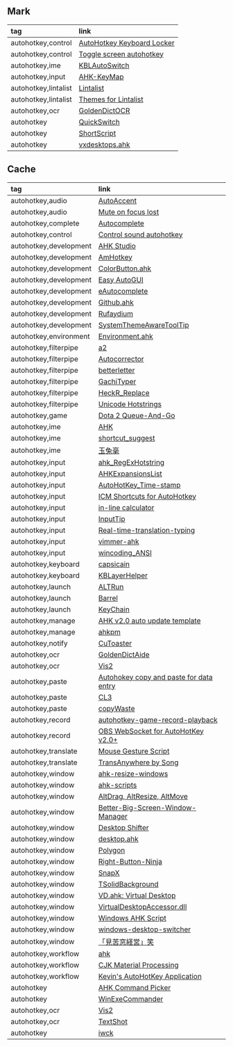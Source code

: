 ## Mark

|tag|link|
|:-|:-|
|autohotkey,control|[AutoHotkey Keyboard Locker](https://github.com/sophice/ahk-keyboard-locker)|
|autohotkey,control|[Toggle screen autohotkey](https://github.com/ArturTkaczuk/toggle-screen-autohotkey)|
|autohotkey,ime|[KBLAutoSwitch](https://github.com/flyinclouds/KBLAutoSwitch)|
|autohotkey,input|[AHK-KeyMap](https://github.com/Gustice/AHK-KeyMap)|
|autohotkey,lintalist|[Lintalist](https://github.com/lintalist/lintalist)|
|autohotkey,lintalist|[Themes for Lintalist](https://github.com/lintalist/lintalist-themes)|
|autohotkey,ocr|[GoldenDictOCR](https://github.com/VimWei/GoldenDictOCR)|
|autohotkey|[QuickSwitch](https://github.com/fenchai23/QuickSwitch)|
|autohotkey|[ShortScript](https://github.com/RichKMLS/ShortScript)|
|autohotkey|[vxdesktops.ahk](https://github.com/cpbotha/vxdesktops.ahk)|

## Cache

|tag|link|
|:-|:-|
|autohotkey,audio|[AutoAccent](https://github.com/hamurlik/AutoAccent)|
|autohotkey,audio|[Mute on focus lost](https://github.com/TomiBelan/mute-on-focus-lost)|
|autohotkey,complete|[Autocomplete](https://github.com/Uberi/Autocomplete)|
|autohotkey,control|[Control sound autohotkey](https://github.com/ArturTkaczuk/control-sound-autohotkey)|
|autohotkey,development|[AHK Studio](https://maestrith.com/ahk-studio)|
|autohotkey,development|[AmHotkey](https://github.com/chjfth/AmHotkey)|
|autohotkey,development|[ColorButton.ahk](https://github.com/nperovic/ColorButton.ahk)|
|autohotkey,development|[Easy AutoGUI](https://github.com/samfisherirl/Easy-Auto-GUI-for-AHK-v2)|
|autohotkey,development|[eAutocomplete](https://github.com/A-AhkUser/eAutocomplete)|
|autohotkey,development|[Github.ahk](https://github.com/samfisherirl/Github.ahk-API-for-AHKv2)|
|autohotkey,development|[Rufaydium](https://github.com/Xeo786/Rufaydium-Webdriver)|
|autohotkey,development|[SystemThemeAwareToolTip](https://github.com/nperovic/SystemThemeAwareToolTip)|
|autohotkey,environment|[Environment.ahk](https://github.com/iseahound/Environment.ahk)|
|autohotkey,filterpipe|[a2](https://github.com/ewerybody/a2)|
|autohotkey,filterpipe|[Autocorrector](https://github.com/joshuar/autocorrector)|
|autohotkey,filterpipe|[betterletter](https://github.com/alexpovel/betterletter)|
|autohotkey,filterpipe|[GachiTyper](https://github.com/cringenuity/GachiTyper)|
|autohotkey,filterpipe|[HeckR_Replace](https://github.com/Heck-R/HeckR_Replace)|
|autohotkey,filterpipe|[Unicode Hotstrings](https://github.com/dspinellis/unicode-hotstrings)|
|autohotkey,game|[Dota 2 Queue-And-Go](https://github.com/etofok/Dota-2-Queue-and-Go)|
|autohotkey,ime|[AHK](https://github.com/ouweiya/AHK)|
|autohotkey,ime|[shortcut_suggest](https://github.com/sgriffin53/shortcut_suggest)|
|autohotkey,ime|[玉兔毫](https://github.com/amorphobia/rabbit)|
|autohotkey,input|[ahk_RegExHotstring](https://github.com/8LWXpg/RegExHotstring)|
|autohotkey,input|[AHKExpansionsList](https://github.com/GavinPen/AHKExpansionsList)|
|autohotkey,input|[AutoHotKey_Time-stamp](https://github.com/elnao/AutoHotKey_Time-stamp)|
|autohotkey,input|[ICM Shortcuts for AutoHotkey](https://github.com/ayeseeem/ICM-shortcuts)|
|autohotkey,input|[in-line calculator](https://github.com/davebrny/in-line-calculator)|
|autohotkey,input|[InputTip](https://github.com/abgox/InputTip)|
|autohotkey,input|[Real-time-translation-typing](https://github.com/sxzxs/Real-time-translation-typing)|
|autohotkey,input|[vimmer-ahk](https://github.com/koirand/vimmer-ahk)|
|autohotkey,input|[wincoding_ANSI](https://github.com/su-pull/wincoding)|
|autohotkey,keyboard|[capsicain](https://github.com/cajhin/capsicain)|
|autohotkey,keyboard|[KBLayerHelper](https://github.com/RaphCoder13/KBLayerHelper)|
|autohotkey,launch|[ALTRun](https://github.com/zhugecaomao/ALTRun)|
|autohotkey,launch|[Barrel](https://github.com/phantomdiorama/barrel)|
|autohotkey,launch|[KeyChain](https://github.com/JaredCH/KeyChain)|
|autohotkey,manage|[AHK v2.0 auto update template](https://github.com/Nigh/ahk-autoupdate-template)|
|autohotkey,manage|[ahkpm](https://github.com/joshuacc/ahkpm)|
|autohotkey,notify|[CuToaster](https://github.com/cy-gh/CuToaster)|
|autohotkey,ocr|[GoldenDictAide](https://github.com/debugfan/GoldenDictAide)|
|autohotkey,ocr|[Vis2](https://github.com/iseahound/Vis2)|
|autohotkey,paste|[Autohokey copy and paste for data entry](https://github.com/Tran1595/autohokey-copypaste-for-data-entry)|
|autohotkey,paste|[CL3](https://github.com/hi5/CL3)|
|autohotkey,paste|[copyWaste](https://github.com/MuhamKAldin/copyWaste)|
|autohotkey,record|[autohotkey-game-record-playback](https://github.com/kostiantyn-dvornik/autohotkey-game-record-playback)|
|autohotkey,record|[OBS WebSocket for AutoHotKey v2.0+](https://github.com/5ony/OBSWebSocketAHK)|
|autohotkey,translate|[Mouse Gesture Script](https://github.com/ayuanx/AutoHotKey_MouseGesture)|
|autohotkey,translate|[TransAnywhere by Song](https://github.com/verlane/trans-anywhere)|
|autohotkey,window|[ahk-resize-windows](https://github.com/IsacEkeroth/ahk-resize-windows)|
|autohotkey,window|[ahk-scripts](https://github.com/basghar/ahk-scripts)|
|autohotkey,window|[AltDrag, AltResize, AltMove](https://github.com/andreapizzigoni/altdrag_ahk)|
|autohotkey,window|[Better-Big-Screen-Window-Manager](https://github.com/indigofairyx/Better-Big-Screen-Window-Manager)|
|autohotkey,window|[Desktop Shifter](https://github.com/capitanbarbosa/Active-Desktop_Shifter)|
|autohotkey,window|[desktop.ahk](https://github.com/TheCrether/ahkscripts#desktopahk)|
|autohotkey,window|[Polygon](https://github.com/thesobercoder/polygon)|
|autohotkey,window|[Right-Button-Ninja](https://github.com/hansenwangvip/right-button-ninja)|
|autohotkey,window|[SnapX](https://github.com/benallred/SnapX)|
|autohotkey,window|[TSolidBackground](https://github.com/Onurtag/TSolidBackground)|
|autohotkey,window|[VD.ahk: Virtual Desktop](https://github.com/FuPeiJiang/VD.ahk)|
|autohotkey,window|[VirtualDesktopAccessor.dll](https://github.com/Ciantic/VirtualDesktopAccessor)|
|autohotkey,window|[Windows AHK Script](https://github.com/arlbibek/windows-ahk)|
|autohotkey,window|[windows-desktop-switcher](https://github.com/pmb6tz/windows-desktop-switcher)|
|autohotkey,window|[「見苦窓経営」笑](https://github.com/imawizard/MiguruWM)|
|autohotkey,workflow|[ahk](https://github.com/Tomshiii/ahk)|
|autohotkey,workflow|[CJK Material Processing](https://github.com/ahlisbon/CJKmaterialProcessing)|
|autohotkey,workflow|[Kevin's AutoHotKey Application](https://github.com/KevinHJoe/Auto-App)|
|autohotkey|[AHK Command Picker](https://github.com/deadlydog/AHKCommandPicker)|
|autohotkey|[WinExeCommander](https://github.com/XMCQCX/WinExeCommander)|
|autohotkey,ocr|[Vis2](https://github.com/iseahound/Vis2)|
|autohotkey,ocr|[TextShot](https://github.com/ianzhao05/textshot)|
|autohotkey|[iwck](https://github.com/Nigh/I-wanna-clean-keyboard)|
